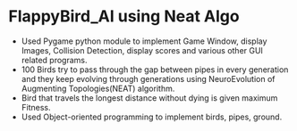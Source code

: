 # FlappyBird_AI using Neat Algo


* Used Pygame python module to implement Game Window, display Images, Collision Detection, display scores and various other GUI related programs.
* 100 Birds try to pass through the gap between pipes in every generation and they keep evolving through generations using NeuroEvolution of Augmenting Topologies(NEAT) algorithm.
* Bird that travels the longest distance without dying is given maximum Fitness.
* Used Object-oriented programming to implement birds, pipes, ground.
